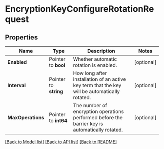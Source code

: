 # EncryptionKeyConfigureRotationRequest


## Properties

Name | Type | Description | Notes
------------ | ------------- | ------------- | -------------
**Enabled** | Pointer to **bool** | Whether automatic rotation is enabled. | [optional] 
**Interval** | Pointer to **string** | How long after installation of an active key term that the key will be automatically rotated. | [optional] 
**MaxOperations** | Pointer to **int64** | The number of encryption operations performed before the barrier key is automatically rotated. | [optional] 





[[Back to Model list]](../README.md#documentation-for-models) [[Back to API list]](../README.md#documentation-for-api-endpoints) [[Back to README]](../README.md)


